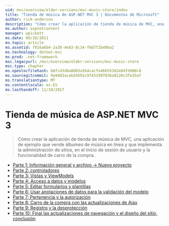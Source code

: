 ```yaml
---
uid: mvc/overview/older-versions/mvc-music-store/index
title: "Tienda de música de ASP.NET MVC 3 | Documentos de Microsoft"
author: rick-anderson
description: "Cómo crear la aplicación de tienda de música de MVC, una aplicación de ejemplo que vende álbumes de música en línea y que implementa la administración de sitios, inicio de sesión de usuario, un..."
ms.author: aspnetcontent
manager: wpickett
ms.date: 09/28/2011
ms.topic: article
ms.assetid: f016a6b4-2a38-4e83-8c34-f6d7f2b49ba2
ms.technology: dotnet-mvc
ms.prod: .net-framework
msc.legacyurl: /mvc/overview/older-versions/mvc-music-store
msc.type: chapter
ms.openlocfilehash: b8fc43d8a8803a5b4cacfe46b55282e8dfd988c8
ms.sourcegitcommit: 9a9483aceb34591c97451997036a9120c3fe2baf
ms.translationtype: MT
ms.contentlocale: es-ES
ms.lasthandoff: 11/10/2017
---
```

<a name="aspnet-mvc-3-music-store"></a>Tienda de música de ASP.NET MVC 3
====================
> Cómo crear la aplicación de tienda de música de MVC, una aplicación de ejemplo que vende álbumes de música en línea y que implementa la administración de sitios, en el inicio de sesión de usuario y la funcionalidad de carro de la compra.


- [Parte 1: Información general y archivo -> Nuevo proyecto](mvc-music-store-part-1.md)
- [Parte 2: controladores](mvc-music-store-part-2.md)
- [Parte 3: Vistas y ViewModels](mvc-music-store-part-3.md)
- [Parte 4: Acceso a datos y modelos](mvc-music-store-part-4.md)
- [Parte 5: Editar formularios y plantillas](mvc-music-store-part-5.md)
- [Parte 6: Usar anotaciones de datos para la validación del modelo](mvc-music-store-part-6.md)
- [Parte 7: Pertenencia y la autorización](mvc-music-store-part-7.md)
- [Parte 8: Carro de la compra con las actualizaciones de Ajax](mvc-music-store-part-8.md)
- [Parte 9: Registro y la desprotección](mvc-music-store-part-9.md)
- [Parte 10: Final las actualizaciones de navegación y el diseño del sitio, conclusión](mvc-music-store-part-10.md)
